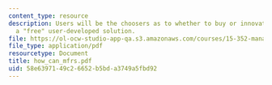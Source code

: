 ```yaml
---
content_type: resource
description: Users will be the choosers as to whether to buy or innovate or select
  a "free" user-developed solution.
file: https://ol-ocw-studio-app-qa.s3.amazonaws.com/courses/15-352-managing-innovation-emerging-trends-spring-2005/58e6397149c26652b5bda3749a5fbd92_how_can_mfrs.pdf
file_type: application/pdf
resourcetype: Document
title: how_can_mfrs.pdf
uid: 58e63971-49c2-6652-b5bd-a3749a5fbd92
---
```

